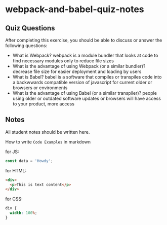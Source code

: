 # webpack-and-babel-quiz-notes

## Quiz Questions

After completing this exercise, you should be able to discuss or answer the following questions:

- What is Webpack?
  webpack is a module bundler that looks at code to find necessary modules only to reduce file sizes
- What is the advantage of using Webpack (or a similar bundler)?
  decrease file size for easier deployment and loading by users
- What is Babel?
  babel is a software that compiles or transpiles code into a backwwards compatible version of javascript for current older or browsers or environments
- What is the advantage of using Babel (or a similar transpiler)?
  people using older or outdated software updates or browsers will have access to your product, more access

## Notes

All student notes should be written here.

How to write `Code Examples` in markdown

for JS:

```js
const data = 'Howdy';
```

for HTML:

```html
<div>
  <p>This is text content</p>
</div>
```

for CSS:

```css
div {
  width: 100%;
}
```
